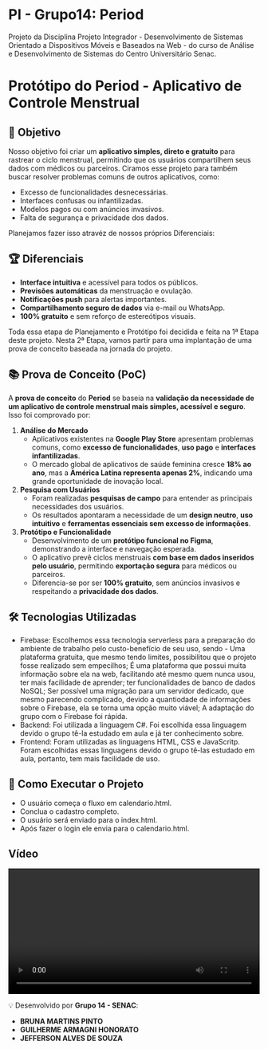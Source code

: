 # PI - Grupo14: Period
Projeto da Disciplina Projeto Integrador - Desenvolvimento de Sistemas Orientado a Dispositivos Móveis e Baseados na Web - do curso de Análise e Desenvolvimento de Sistemas do Centro Universitário Senac.

# Protótipo do Period - Aplicativo de Controle Menstrual

## 🎯 Objetivo
Nosso objetivo foi criar um **aplicativo simples, direto e gratuito** para rastrear o ciclo menstrual, permitindo que os usuários compartilhem seus dados com médicos ou parceiros. Ciramos esse projeto para também buscar resolver problemas comuns de outros aplicativos, como:
- Excesso de funcionalidades desnecessárias.
- Interfaces confusas ou infantilizadas.
- Modelos pagos ou com anúncios invasivos.
- Falta de segurança e privacidade dos dados.

Planejamos fazer isso atravéz de nossos próprios Diferenciais:
## 🏆 Diferenciais
- **Interface intuitiva** e acessível para todos os públicos.
- **Previsões automáticas** da menstruação e ovulação.
- **Notificações push** para alertas importantes.
- **Compartilhamento seguro de dados** via e-mail ou WhatsApp.
- **100% gratuito** e sem reforço de estereótipos visuais.

Toda essa etapa de Planejamento e Protótipo foi decidida e feita na 1ª Etapa deste projeto. Nesta 2ª Etapa, vamos partir para uma implantação de uma prova de conceito baseada na jornada do projeto.

## 📚 Prova de Conceito (PoC)
A **prova de conceito** do **Period** se baseia na **validação da necessidade de um aplicativo de controle menstrual mais simples, acessível e seguro**. Isso foi comprovado por:
1. **Análise do Mercado**
   - Aplicativos existentes na **Google Play Store** apresentam problemas comuns, como **excesso de funcionalidades**, **uso pago** e **interfaces infantilizadas**.
   - O mercado global de aplicativos de saúde feminina cresce **18% ao ano**, mas a **América Latina representa apenas 2%**, indicando uma grande oportunidade de inovação local.
2. **Pesquisa com Usuários**
   - Foram realizadas **pesquisas de campo** para entender as principais necessidades dos usuários.
   - Os resultados apontaram a necessidade de um **design neutro**, **uso intuitivo** e **ferramentas essenciais sem excesso de informações**.
3. **Protótipo e Funcionalidade**
   - Desenvolvimento de um **protótipo funcional no Figma**, demonstrando a interface e navegação esperada.
   - O aplicativo prevê ciclos menstruais **com base em dados inseridos pelo usuário**, permitindo **exportação segura** para médicos ou parceiros.
   - Diferencia-se por ser **100% gratuito**, sem anúncios invasivos e respeitando a **privacidade dos dados**.

## 🛠 Tecnologias Utilizadas
- Firebase: Escolhemos essa tecnologia serverless para a preparação do ambiente de trabalho pelo custo-benefício de seu uso, sendo - Uma plataforma gratuita, que mesmo tendo limites, possibilitou que o projeto fosse realizado sem empecilhos; É uma plataforma que possui muita informação sobre ela na web, facilitando até mesmo quem nunca usou, ter mais facilidade de aprender; ter funcionalidades de banco de dados NoSQL; Ser possível uma migração para um servidor dedicado, que mesmo parecendo complicado, devido a quantiodade de informações sobre o Firebase, ela se torna uma opção muito viável; A adaptação do grupo com o Firebase foi rápida.
- Backend: Foi utilizada a linguagem C#. Foi escolhida essa linguagem devido o grupo tê-la estudado em aula e já ter conhecimento sobre.
- Frontend: Foram utilizadas as linguagens HTML, CSS e JavaScritp. Foram escolhidas essas linguagens devido o grupo tê-las estudado em aula, portanto, tem mais facilidade de uso.


## 📌 Como Executar o Projeto
- O usuário começa o fluxo em calendario.html.
- Conclua o cadastro completo.
- O usuário será enviado para o index.html.
- Após fazer o login ele envia para o calendario.html.

## Vídeo
<video width="100%" controls>
  <source src="(https://github.com/Bmpin/PI_Senac_Grupo14_Period/issues/7#issue-2908917946)" type="video/mp4">
  Seu navegador não suporta vídeos.
</video>

💡 Desenvolvido por **Grupo 14 - SENAC**:
- **BRUNA MARTINS PINTO**
- **GUILHERME ARMAGNI HONORATO**
- **JEFFERSON ALVES DE SOUZA**
